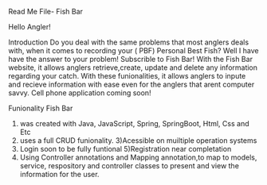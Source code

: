 Read Me File- Fish Bar


Hello Angler! 


Introduction
Do you deal with the same problems that most anglers deals with, when it comes to recording your ( PBF) Personal Best Fish?
Well I have have the answer to your problem! Subscrible to Fish Bar! With the Fish Bar website, it allows anglers retrieve,create, update and delete any information regarding your catch.
With these funionalities, it allows anglers to inpute and recieve information with ease even for the anglers that arent computer savvy.
Cell phone application coming soon!


Funionality 
Fish Bar
1) was created with Java, JavaScript, Spring, SpringBoot, Html, Css and Etc
2) uses a full CRUD funionality.
3)Acessible on muiltiple operation systems
4) Login soon to be fully funtional
5)Registration near completation 
6) Using Controller annotations and Mapping annotation,to map to models, service, respository and controller classes to present and view the information for the user.

